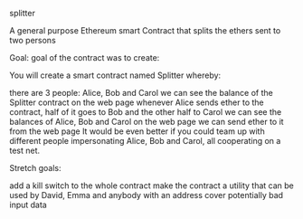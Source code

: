 splitter

A general purpose Ethereum smart Contract that splits the ethers sent to two persons

Goal: goal of the contract was to create:

You will create a smart contract named Splitter whereby:

there are 3 people: Alice, Bob and Carol
we can see the balance of the Splitter contract on the web page
whenever Alice sends ether to the contract, half of it goes to Bob and the other half to Carol
we can see the balances of Alice, Bob and Carol on the web page
we can send ether to it from the web page
It would be even better if you could team up with different people impersonating Alice, Bob and Carol, all cooperating on a test net.

Stretch goals:

add a kill switch to the whole contract
make the contract a utility that can be used by David, Emma and anybody with an address
cover potentially bad input data
